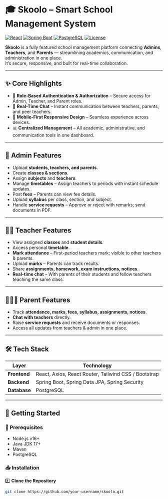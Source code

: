 # 🎓 Skoolo – Smart School Management System

[![React](https://img.shields.io/badge/Frontend-React-blue?logo=react)](https://reactjs.org/)
[![Spring Boot](https://img.shields.io/badge/Backend-Spring%20Boot-brightgreen?logo=springboot)](https://spring.io/projects/spring-boot)
[![PostgreSQL](https://img.shields.io/badge/Database-PostgreSQL-blue?logo=postgresql)](https://www.postgresql.org/)
[![License](https://img.shields.io/badge/License-MIT-yellow)](#license)

**Skoolo** is a fully featured school management platform connecting **Admins**, **Teachers**, and **Parents** — streamlining academics, communication, and administration in one place.  
It’s secure, responsive, and built for real-time collaboration.

---

## ✨ Core Highlights
- 🔑 **Role-Based Authentication & Authorization** – Secure access for Admin, Teacher, and Parent roles.
- 💬 **Real-Time Chat** – Instant communication between teachers, parents, and peer teachers.
- 📱 **Mobile-First Responsive Design** – Seamless experience across devices.
- 📊 **Centralized Management** – All academic, administrative, and communication tools in one dashboard.

---

## 🏫 Admin Features
- Upload **students, teachers, and parents**.
- Create **classes & sections**.
- Assign **subjects** and **teachers**.
- Manage **timetables** – Assign teachers to periods with instant schedule updates.
- Post **fees** – Parents can view fee details.
- Upload **syllabus** per class, section, and subject.
- Handle **service requests** – Approve or reject with remarks; send documents in PDF.

---

## 👩‍🏫 Teacher Features
- View assigned **classes** and **student details**.
- Access personal **timetable**.
- **Mark attendance** – First-period teachers mark; visible to other teachers & parents.
- Upload **marks** – Parents can track results.
- Share **assignments, homework, exam instructions, notices**.
- **Real-time chat** – With parents of their students and fellow teachers teaching the same class.

---

## 👨‍👩‍👦 Parent Features
- Track **attendance, marks, fees, syllabus, assignments, notices**.
- **Chat with teachers** directly.
- Raise **service requests** and receive documents or responses.
- Access all updates from teachers & admin in one place.

---

## 🛠 Tech Stack

| Layer         | Technology |
|--------------|------------|
| **Frontend** | React, Axios, React Router, Tailwind CSS / Bootstrap |
| **Backend**  | Spring Boot, Spring Data JPA, Spring Security |
| **Database** | PostgreSQL |

---

## 🚀 Getting Started

### 📌 Prerequisites
- Node.js v16+
- Java JDK 17+
- Maven
- PostgreSQL

### 📥 Installation

1️⃣ **Clone the Repository**
```bash
git clone https://github.com/your-username/skoolo.git
